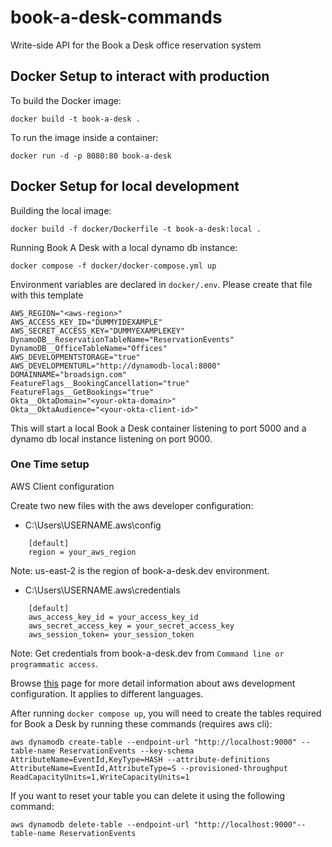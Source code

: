 # book-a-desk-commands
Write-side API for the Book a Desk office reservation system

## Docker Setup to interact with production
To build the Docker image:

    docker build -t book-a-desk .
    
To run the image inside a container: 
    
    docker run -d -p 8080:80 book-a-desk

## Docker Setup for local development
Building the local image:

    docker build -f docker/Dockerfile -t book-a-desk:local .

Running Book A Desk with a local dynamo db instance:

    docker compose -f docker/docker-compose.yml up

Environment variables are declared in `docker/.env`.
Please create that file with this template
```
AWS_REGION="<aws-region>"
AWS_ACCESS_KEY_ID="DUMMYIDEXAMPLE"
AWS_SECRET_ACCESS_KEY="DUMMYEXAMPLEKEY"
DynamoDB__ReservationTableName="ReservationEvents"
DynamoDB__OfficeTableName="Offices"
AWS_DEVELOPMENTSTORAGE="true"
AWS_DEVELOPMENTURL="http://dynamodb-local:8000"
DOMAINNAME="broadsign.com"
FeatureFlags__BookingCancellation="true"
FeatureFlags__GetBookings="true"
Okta__OktaDomain="<your-okta-domain>"
Okta__OktaAudience="<your-okta-client-id>"
```

This will start a local Book a Desk container listening to port 5000 and a dynamo db local instance listening on port 9000.

### One Time setup
AWS Client configuration

Create two new files with the aws developer configuration:
- C:\Users\USERNAME\.aws\config
```
    [default]
    region = your_aws_region
```
Note: us-east-2 is the region of book-a-desk.dev environment.

- C:\Users\USERNAME\.aws\credentials

```
    [default]
    aws_access_key_id = your_access_key_id
    aws_secret_access_key = your_secret_access_key
    aws_session_token= your_session_token
```
Note: Get credentials from book-a-desk.dev from `Command line or programmatic access`.

Browse [this](https://docs.aws.amazon.com/sdk-for-java/v1/developer-guide/setup-credentials.html) page for more detail information about aws development configuration. It applies to different languages.

After running `docker compose up`, you will need to create the tables required for Book a Desk by running these commands (requires aws cli):

    aws dynamodb create-table --endpoint-url "http://localhost:9000" --table-name ReservationEvents --key-schema AttributeName=EventId,KeyType=HASH --attribute-definitions AttributeName=EventId,AttributeType=S --provisioned-throughput ReadCapacityUnits=1,WriteCapacityUnits=1

If you want to reset your table you can delete it using the following command:

    aws dynamodb delete-table --endpoint-url "http://localhost:9000"--table-name ReservationEvents
